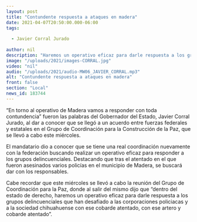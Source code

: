 ```yaml
---
layout: post
title: "Contundente respuesta a ataques en madera"
date: 2021-04-07T20:50:00.000-06:00
tags:
  
  - Javier Corral Jurado
  
author: nil
description: "Haremos un operativo eficaz para darle respuesta a los grupos delincuenciales que han desafiado a las corporaciones policiacas y a la sociedad chihuahuense con ese cobarde atentado, dijo el Gobernador."
image: "/uploads/2021/images-CORRAL.jpg"
video: "nil"
audio: "/uploads/2021/audio-MW06_JAVIER_CORRAL.mp3"
alt: "Contundente respuesta a ataques en madera"
front: false
section: "Local"
news_id: 183744
---
```


“En torno al operativo de Madera vamos a responder con toda contundencia” fueron las palabras del Gobernador del Estado, Javier Corral Jurado, al dar a conocer que se llegó a un acuerdo entre fuerzas federales y estatales en el Grupo de Coordinación para la Construcción de la Paz, que se llevó a cabo este miércoles.

El mandatario dio a conocer que se tiene una real coordinación nuevamente con la federación buscando realizar un operativo eficaz para responder a los grupos delincuenciales. Destacando que tras el atentado en el que fueron asesinados varios policías en el municipio de Madera, se buscará dar con los responsables.

Cabe recordar que este miércoles se llevó a cabo la reunión del Grupo de Coordinación para la Paz, donde al salir del mismo dijo que “dentro del estado de derecho, haremos un operativo eficaz para darle respuesta a los grupos delincuenciales que han desafiado a las corporaciones policiacas y a la sociedad chihuahuense con ese cobarde atentado, con ese artero y cobarde atentado”.
